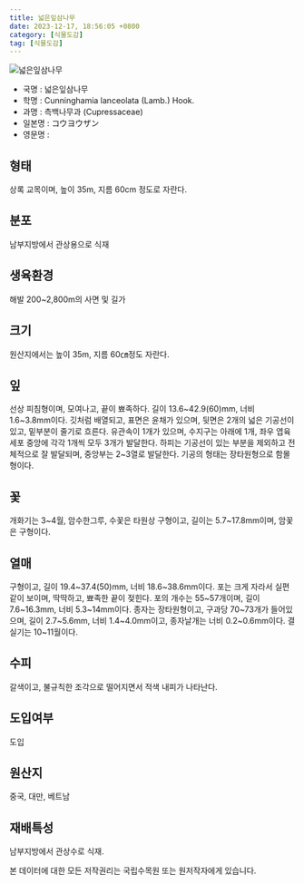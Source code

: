 ```yaml
---
title: 넓은잎삼나무
date: 2023-12-17, 18:56:05 +0800
category: [식물도감]
tag: [식물도감]
---
```




![넓은잎삼나무](http://www.nature.go.kr/fileUpload/plants/basic/Taxodiaceae/Cunninghamia/15018/15018_8_th2.JPG)
- 국명 : 넓은잎삼나무
- 학명 : Cunninghamia lanceolata (Lamb.) Hook.
- 과명 : 측백나무과 (Cupressaceae)
- 일본명 : コウヨウザン
- 영문명 : 


## 형태
상록 교목이며, 높이 35m, 지름 60cm 정도로 자란다.
## 분포
남부지방에서 관상용으로 식재
## 생육환경
해발 200~2,800m의 사면 및 길가
## 크기
원산지에서는 높이 35m, 지름 60㎝정도 자란다.
## 잎
선상 피침형이며, 모여나고, 끝이 뾰족하다. 길이 13.6~42.9(60)mm, 너비 1.6~3.8mm이다. 깃처럼 배열되고, 표면은 윤채가 있으며, 뒷면은 2개의 넓은 기공선이 있고, 밑부분이 줄기로 흐른다. 유관속이 1개가 있으며, 수지구는 아래에 1개, 좌우 엽육세포 중앙에 각각 1개씩 모두 3개가 발달한다. 하피는 기공선이 있는 부분을 제외하고 전체적으로 잘 발달되며, 중앙부는 2~3열로 발달한다. 기공의 형태는 장타원형으로 함몰형이다.
## 꽃
개화기는 3~4월, 암수한그루, 수꽃은 타원상 구형이고, 길이는 5.7~17.8mm이며, 암꽃은 구형이다.

## 열매
구형이고, 길이 19.4~37.4(50)mm, 너비 18.6~38.6mm이다. 포는 크게 자라서 실편같이 보이며, 딱딱하고, 뾰족한 끝이 젖힌다. 포의 개수는 55~57개이며, 길이 7.6~16.3mm, 너비 5.3~14mm이다. 종자는 장타원형이고, 구과당 70~73개가 들어있으며, 길이 2.7~5.6mm, 너비 1.4~4.0mm이고, 종자날개는 너비 0.2~0.6mm이다. 결실기는 10~11월이다.
## 수피
갈색이고, 불규칙한 조각으로 떨어지면서 적색 내피가 나타난다.
## 도입여부
도입
## 원산지
중국, 대만, 베트남
## 재배특성
남부지방에서 관상수로 식재.






본 데이터에 대한 모든 저작권리는 국립수목원 또는 원저작자에게 있습니다.
